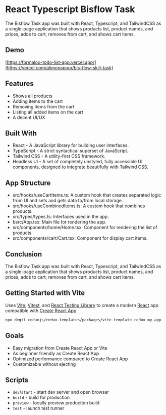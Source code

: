 # React Typescript Bisflow Task
The Bisflow Task app was built with React, Typescript, and TailwindCSS as a single-page application that shows products list, product names, and prices, adds to cart, removes from cart, and shows cart items.

## Demo
[https://formaloo-todo-list-app.vercel.app/](https://vercel.com/alimonapour/bis-flow-skill-task)

## Features
- Shows all products
- Adding items to the cart
- Removing items from the cart
- Listing all added items on the cart
- A decent UI/UX

## Built With
- React - A JavaScript library for building user interfaces.
- TypeScript - A strict syntactical superset of JavaScript.
- Tailwind CSS - A utility-first CSS framework.
- Headless UI - A set of completely unstyled, fully accessible UI components, designed to integrate beautifully with Tailwind CSS.
  
## App Structure
- src/hooks/useCartItems.ts: A custom hook that creates separated logic from UI and sets and gets data to/from local storage.
- src/hooks/useCombinedItems.ts: A custom hook that combines products.
- src/types/types.ts: Interfaces used in the app.
- bsrc/App.tsx: Main file for rendering the app.
- src/components/home/Home.tsx: Component for rendering the list of products.
- src/components/cart/Cart.tsx: Component for display cart items.


## Conclusion
The Bisflow Task app was built with React, Typescript, and TailwindCSS as a single-page application that shows products list, product names, and prices, adds to cart, removes from cart, and shows cart items.

## Getting Started with Vite
Uses [Vite](https://vitejs.dev/), [Vitest](https://vitest.dev/), and [React Testing Library](https://github.com/testing-library/react-testing-library) to create a modern [React](https://react.dev/) app compatible with [Create React App](https://create-react-app.dev/)

```sh
npx degit reduxjs/redux-templates/packages/vite-template-redux my-app
```

## Goals

- Easy migration from Create React App or Vite
- As beginner friendly as Create React App
- Optimized performance compared to Create React App
- Customizable without ejecting

## Scripts

- `dev`/`start` - start dev server and open browser
- `build` - build for production
- `preview` - locally preview production build
- `test` - launch test runner
